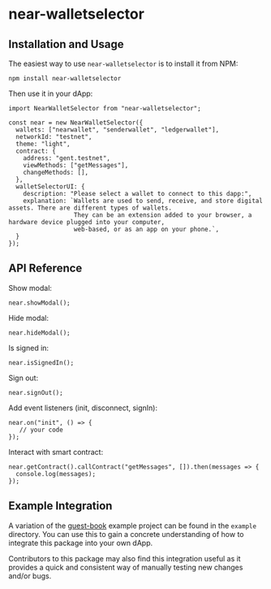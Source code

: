 # near-walletselector

## Installation and Usage

The easiest way to use `near-walletselector` is to install it from NPM:

```
npm install near-walletselector
```

Then use it in your dApp:

```
import NearWalletSelector from "near-walletselector";

const near = new NearWalletSelector({
  wallets: ["nearwallet", "senderwallet", "ledgerwallet"],
  networkId: "testnet",
  theme: "light",
  contract: {
    address: "gent.testnet",
    viewMethods: ["getMessages"],
    changeMethods: [],
  },
  walletSelectorUI: {
    description: "Please select a wallet to connect to this dapp:",
    explanation: `Wallets are used to send, receive, and store digital assets. There are different types of wallets. 
                  They can be an extension added to your browser, a hardware device plugged into your computer, 
                  web-based, or as an app on your phone.`,
  }
});
```

## API Reference

Show modal:

```
near.showModal();
```

Hide modal:

```
near.hideModal();
```

Is signed in:

```
near.isSignedIn();
```

Sign out:

```
near.signOut();
```

Add event listeners (init, disconnect, signIn):

```
near.on("init", () => {
   // your code
});
```

Interact with smart contract:

```
near.getContract().callContract("getMessages", []).then(messages => {
  console.log(messages);
});
```

## Example Integration

A variation of the [guest-book](https://github.com/near-examples/guest-book/)  example project can be found in the `example` directory. You can use this to gain a concrete understanding of how to integrate this package into your own dApp.

Contributors to this package may also find this integration useful as it provides a quick and consistent way of manually testing new changes and/or bugs.